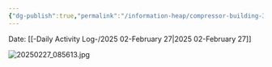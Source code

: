 ```yaml
---
{"dg-publish":true,"permalink":"/information-heap/compressor-building-3/","noteIcon":"","created":"2025-07-07T14:23:44.736-05:00"}
---
```


Date: [[-Daily Activity Log-/2025 02-February 27\|2025 02-February 27]]

![20250227_085613.jpg](/img/user/20250227_085613.jpg)